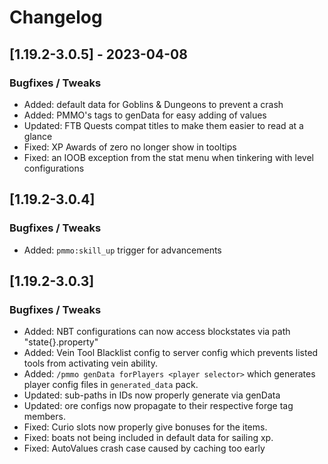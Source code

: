 # Changelog

## [1.19.2-3.0.5] - 2023-04-08
### Bugfixes / Tweaks
- Added: default data for Goblins & Dungeons to prevent a crash
- Added: PMMO's tags to genData for easy adding of values
- Updated: FTB Quests compat titles to make them easier to read at a glance
- Fixed: XP Awards of zero no longer show in tooltips
- Fixed: an IOOB exception from the stat menu when tinkering with level configurations

## [1.19.2-3.0.4]
### Bugfixes / Tweaks
- Added: `pmmo:skill_up` trigger for advancements

## [1.19.2-3.0.3]
### Bugfixes / Tweaks
- Added: NBT configurations can now access blockstates via path "state{}.property"
- Added: Vein Tool Blacklist config to server config which prevents listed tools from activating vein ability.
- Added: `/pmmo genData forPlayers <player selector>` which generates player config files in `generated_data` pack.
- Updated: sub-paths in IDs now properly generate via genData
- Updated: ore configs now propagate to their respective forge tag members.
- Fixed: Curio slots now properly give bonuses for the items.
- Fixed: boats not being included in default data for sailing xp.
- Fixed: AutoValues crash case caused by caching too early
